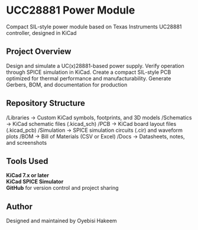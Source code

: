 # UCC28881 Power Module
Compact SIL-style power module based on Texas Instruments UC28881 controller, designed in KiCad
## Project Overview 
Design and simulate a UC(x)28881-based power supply.
Verify operation through SPICE simulation in KiCad.
Create a compact SIL-style PCB optimized for thermal performance and manufacturability.
Generate Gerbers, BOM, and documentation for production
## Repository Structure
/Libraries → Custom KiCad symbols, footprints, and 3D models
/Schematics → KiCad schematic files (.kicad_sch)
/PCB → KiCad board layout files (.kicad_pcb)
/Simulation → SPICE simulation circuits (.cir) and waveform plots
/BOM → Bill of Materials (CSV or Excel)
/Docs → Datasheets, notes, and screenshots
## Tools Used
**KiCad 7.x or later**  
**KiCad SPICE Simulator**  
**GitHub** for version control and project sharing
## Author
Designed and maintained by Oyebisi Hakeem
